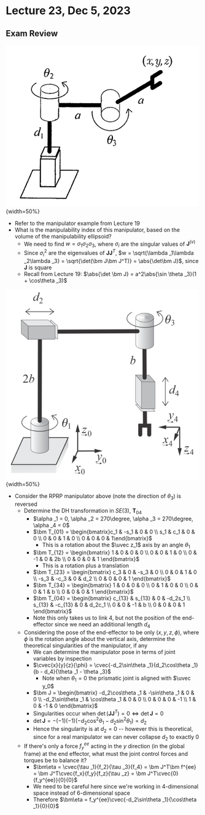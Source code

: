 # Lecture 23, Dec 5, 2023

## Exam Review

![Example question 1.](imgs/lec19_1.png){width=50%}

* Refer to the manipulator example from Lecture 19
* What is the manipulability index of this manipulator, based on the volume of the manipulability ellipsoid?
	* We need to find $w = \sigma _1\sigma _2\sigma _3$, where $\sigma _i$ are the singular values of $\bm J^{(v)}$
	* Since $\sigma _i^2$ are the eigenvalues of $\bm J\bm J^T$, $w = \sqrt{\lambda _1\lambda _2\lambda _3} = \sqrt{\det(\bm J\bm J^T)} = \abs{\det\bm J}$, since $\bm J$ is square
	* Recall from Lecture 19: $\abs{\det \bm J} = a^2\abs{\sin \theta _3}(1 + \cos\theta _3)$

![Example question 2.](imgs/lec23_1.png){width=50%}

* Consider the RPRP manipulator above (note the direction of $\theta _3$) is reversed
	* Determine the DH transformation in $SE(3)$, $\bm T_{04}$
		* $\alpha _1 = 0, \alpha _2 = 270\degree, \alpha _3 = 270\degree, \alpha _4 = 0$
		* $\bm T_{01} = \begin{bmatrix}c_1 & -s_1 & 0 & 0 \\ s_1 & c_1 & 0 & 0 \\ 0 & 0 & 1 & 0 \\ 0 & 0 & 0 & 1\end{bmatrix}$
			* This is a rotation about the $\uvec z_1$ axis by an angle $\theta _1$
		* $\bm T_{12} = \begin{bmatrix} 1 & 0 & 0 & 0 \\ 0 & 0 & 1 & 0 \\ 0 & -1 & 0 & 2b \\ 0 & 0 & 0 & 1 \end{bmatrix}$
			* This is a rotation plus a translation
		* $\bm T_{23} = \begin{bmatrix} c_3 & 0 & -s_3 & 0 \\ 0 & 0 & 1 & 0 \\ -s_3 & -c_3 & 0 & d_2 \\ 0 & 0 & 0 & 1 \end{bmatrix}$
		* $\bm T_{34} = \begin{bmatrix} 1 & 0 & 0 & 0 \\ 0 & 1 & 0 & 0 \\ 0 & 0 & 1 & b \\ 0 & 0 & 0 & 1 \end{bmatrix}$
		* $\bm T_{04} = \begin{bmatrix} c_{13} & s_{13} & 0 & -d_2s_1 \\ s_{13} & -c_{13} & 0 & d_2c_1 \\ 0 & 0 & -1 & b \\ 0 & 0 & 0 & 1 \end{bmatrix}$
		* Note this only takes us to link 4, but not the position of the end-effector since we need an additional length $d_4$
	* Considering the pose of the end-effector to be only $(x, y, z, \phi)$, where $\phi$ is the rotation angle about the vertical axis, determine the theoretical singularities of the manipulator, if any
		* We can determine the manipulator pose in terms of joint variables by inspection
		* $\cvec{x}{y}{z}{\phi} = \cvec{-d_2\sin\theta _1}{d_2\cos\theta _1}{b - d_4}{\theta _1 - \theta _3}$
			* Note when $\theta _1 = 0$ the prismatic joint is aligned with $\uvec y_0$
		* $\bm J = \begin{bmatrix} -d_2\cos\theta _1 & -\sin\theta _1 & 0 & 0 \\ -d_2\sin\theta _1 & \cos\theta _1 & 0 & 0 \\ 0 & 0 & 0 & -1 \\ 1 & 0 & -1 & 0 \end{bmatrix}$
		* Singularities occur when $\det(\bm J\bm J^T) = 0 \iff \det\bm J = 0$
		* $\det\bm J = -(-1)(-1)(-d_2\cos^2\theta _1 - d_2\sin^2\theta _1) = d_2$
		* Hence the singularity is at $d_2 = 0$ -- however this is theoretical, since for a real manipulator we can never collapse $d_2$ to exactly 0
	* If there's only a force $f_y^{ee}$ acting in the $y$ direction (in the global frame) at the end effector, what must the joint control forces and torques be to balance it?
		* $\bm\eta = \cvec{\tau _1}{f_2}{\tau _3}{f_4} = \bm J^T\bm f^{ee} = \bm J^T\cvec{f_x}{f_y}{f_z}{\tau _z} = \bm J^T\cvec{0}{f_y^{ee}}{0}{0}$
		* We need to be careful here since we're working in 4-dimensional space instead of 6-dimensional space
		* Therefore $\bm\eta = f_y^{ee}\cvec{-d_2\sin\theta _1}{\cos\theta _1}{0}{0}$


